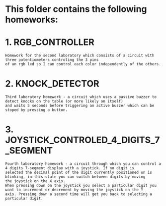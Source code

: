 # This folder contains the following homeworks:
  # 1. RGB_CONTROLLER 
    Homework for the second laboratory which consists of a circuit with three potentiometers controling the 3 pins 
    of an rgb led so I can control each color independently of the others.
  # 2. KNOCK_DETECTOR
    Third laboratory homework - a circuit which uses a passive buzzer to detect knocks on the table (or more likely on itself) 
    and waits 5 seconds before triggering an active buzzer which can be stoped by pressing a button.
  # 3. JOYSTICK_CONTROLED_4_DIGITS_7_SEGMENT
    Fourth laboratory homework - a circuit through which you can control a 4 digits 7-segment display with a joystick. If no digit is 
    selected the decimal point of the digit currently positioned on is blinking, in this state you can switch between digits by moving 
    the joystick on the X axis. 
    When pressing down on the joystick you select a particular digit you want to increment or decrement by moving the joystick on the Y 
    axis. Pressing down a second time will get you back to selecting a particular digit.
